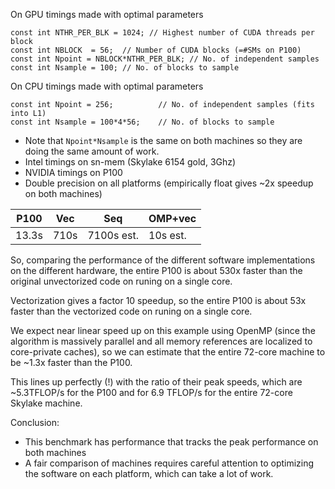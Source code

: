 
On GPU timings made with optimal parameters
~~~
const int NTHR_PER_BLK = 1024; // Highest number of CUDA threads per block
const int NBLOCK  = 56;  // Number of CUDA blocks (=#SMs on P100)
const int Npoint = NBLOCK*NTHR_PER_BLK; // No. of independent samples
const int Nsample = 100; // No. of blocks to sample
~~~
On CPU timings made with optimal parameters
~~~
const int Npoint = 256;          // No. of independent samples (fits into L1)
const int Nsample = 100*4*56;    // No. of blocks to sample
~~~
* Note that `Npoint*Nsample` is the same on both machines so they are doing the same amount of work.
* Intel timings on sn-mem (Skylake 6154 gold, 3Ghz)
* NVIDIA timings on P100
* Double precision on all platforms (empirically float gives ~2x speedup on both machines)

|P100|Vec|Seq|OMP+vec|
|---|---|---|---|
|13.3s|710s|7100s est.|10s est.|

So, comparing the performance of the different software implementations
on the different hardware, the entire P100 is about 530x faster than
the original unvectorized code on runing on a single core.

Vectorization gives a factor 10 speedup, so the entire P100 is about 53x faster than
the vectorized code on runing on a single core.

We expect near linear speed up on this example using OpenMP
(since the algorithm is massively parallel and all memory references
are localized to core-private caches), so we can estimate that the
entire 72-core machine to be ~1.3x faster than the P100.

This lines up perfectly (!) with the ratio of their peak speeds, which are
~5.3TFLOP/s for the P100 and for 6.9 TFLOP/s for the entire 72-core
Skylake machine.

Conclusion: 
* This benchmark has performance that tracks the peak performance on both machines
* A fair comparison of machines requires careful attention to optimizing the software on each platform, which can take a lot of work.









